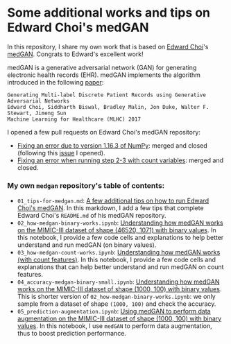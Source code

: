 Some additional works and tips on Edward Choi's medGAN
====

In this repository, I share my own work that is based on [Edward Choi](https://github.com/mp2893/)'s [medGAN](https://github.com/mp2893/medgan). Congrats to Edward's excellent work!

medGAN is a generative adversarial network (GAN) for generating electronic health records (EHR). medGAN implements the algorithm introduced in the following [paper](https://arxiv.org/abs/1703.06490):

	Generating Multi-label Discrete Patient Records using Generative Adversarial Networks
	Edward Choi, Siddharth Biswal, Bradley Malin, Jon Duke, Walter F. Stewart, Jimeng Sun  
	Machine Learning for Healthcare (MLHC) 2017

I opened a few pull requests on Edward Choi's medGAN repository:
* [Fixing an error due to version 1.16.3 of NumPy](https://github.com/mp2893/medgan/pull/15): merged and closed (following this [issue](https://github.com/mp2893/medgan/issues/14) I opened).
* [Fixing an error when running step 2-3 with count variables](https://github.com/mp2893/medgan/pull/17): merged and closed.

### My own `medgan` repository's table of contents:
* `01_tips-for-medgan.md`: [A few additional tips on how to run Edward Choi's medGAN](https://github.com/sylvaincom/medgan-tips/blob/master/01_tips-for-medgan.md). In this markdown, I add a few tips that complete Edward Choi's `README.md` of his medGAN repository.
* `02_how-medgan-binary-works.ipynb`: [Understanding how medGAN works on the MIMIC-III dataset of shape (46520, 1071) with binary values](https://github.com/sylvaincom/medgan-tips/blob/master/02_how-medgan-binary-works.ipynb). In this notebook, I provide a few code cells and explanations to help better understand and run medGAN (on binary values).
* `03_how-medgan-count-works.ipynb`: [Understanding how medGAN works (with count features)](https://github.com/sylvaincom/medgan-tips/blob/master/03_how-medgan-count-works.ipynb). In this notebook, I provide a few code cells and explanations that can help better understand and run medGAN on count features.
* `04_accuracy-medgan-binary-small.ipynb`: [Understanding how medGAN works on the MIMIC-III dataset of shape (1000, 100) with binary values](https://github.com/sylvaincom/medgan-tips/blob/master/04_accuracy-medgan-binary-small.ipynb). This is shorter version of `02_how-medgan-binary-works.ipynb`: we only sample from a dataset of shape `(1000, 100)` and check the accuracy.
* `05_prediction-augmentation.ipynb`: [Using medGAN to perform data augmentation on the MIMIC-III dataset of shape (1000, 100) with binary values](https://github.com/sylvaincom/medgan-tips/blob/master/05_prediction-augmentation.ipynb). In this notebook, I use `medGAN` to perform data augmentation, thus to boost prediction performance.

